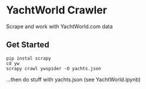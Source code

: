 # YachtWorld Crawler

Scrape and work with YachtWorld.com data

## Get Started

```
pip instal scrapy
cd yw
scrapy crawl ywspider -O yachts.json
```

...then do stuff with yachts.json (see YachtWorld.ipynb)
